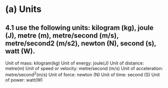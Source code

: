 # (a) Units

## **4.1 use the following units: kilogram (kg), joule (J), metre (m), metre/second (m/s), metre/second2 (m/s2), newton (N), second (s), watt (W).**

Unit of mass: kilogram(kg)
Unit of energy: joule(J)
Unit of distance: metre(m)
Unit of speed or velocity: metre/second (m/s)
Unit of acceleration: metre/second<sup>2</sup>(m/s)
Unit of force: newton (N)
Unit of time: second (S)
Unit of power: watt(W)
